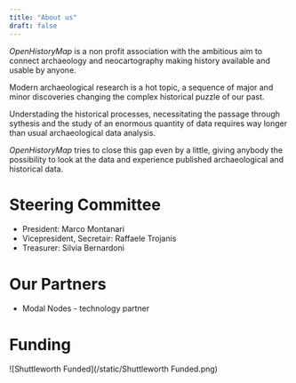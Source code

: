 ```yaml
---
title: "About us"
draft: false
---
```


_OpenHistoryMap_ is a non profit association with the ambitious aim to connect archaeology and neocartography making history available and usable by anyone.

Modern archaeological research is a hot topic, a sequence of major and minor discoveries changing the complex historical puzzle of our past.

Understading the historical processes, necessitating the passage through sythesis and the study of an enormous quantity of data requires way longer than usual archaeological data analysis.

_OpenHistoryMap_ tries to close this gap even by a little, giving anybody the possibility to look at the data and experience published archaeological and historical data.



# Steering Committee
* President: Marco Montanari
* Vicepresident, Secretair: Raffaele Trojanis
* Treasurer: Silvia Bernardoni
# Our Partners
* Modal Nodes - technology partner

# Funding
![Shuttleworth Funded](/static/Shuttleworth Funded.png)
